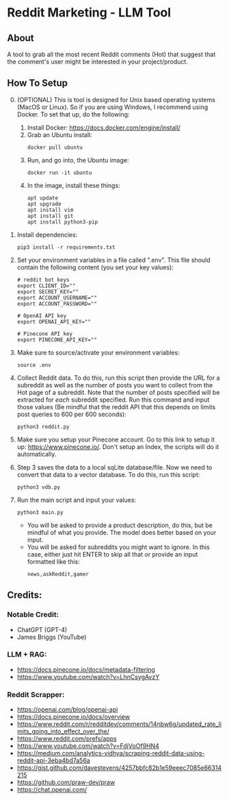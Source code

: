 # Reddit Marketing - LLM Tool

## About

A tool to grab all the most recent Reddit comments (Hot) that suggest that the comment's user might be interested in your project/product.

## How To Setup

0. (OPTIONAL) This is tool is designed for Unix based operating systems (MacOS or Linux). So if you are using Windows, I recommend using Docker. To set that up, do the following:

   1. Install Docker: https://docs.docker.com/engine/install/
   2. Grab an Ubuntu install:
      ```
      docker pull ubuntu
      ```
   3. Run, and go into, the Ubuntu image:
      ```
      docker run -it ubuntu
      ```
   4. In the image, install these things:
      ```
      apt update
      apt upgrade
      apt install vim
      apt install git
      apt install python3-pip
      ```

1. Install dependencies:

   ```
   pip3 install -r requirements.txt
   ```

2. Set your environment variables in a file called ".env". This file should contain the following content (you set your key values):

   ```
   # reddit bot keys
   export CLIENT_ID=""
   export SECRET_KEY=""
   export ACCOUNT_USERNAME=""
   export ACCOUNT_PASSWORD=""

   # OpenAI API key
   export OPENAI_API_KEY=""

   # Pinecone API key
   export PINECONE_API_KEY=""
   ```

3. Make sure to source/activate your environment variables:

   ```
   source .env
   ```

4. Collect Reddit data. To do this, run this script then provide the URL for a subreddit as well as the number of posts you want to collect from the Hot page of a subreddit. Note that the number of posts specified will be extracted for *each* subreddit specified. Run this command and input those values (Be mindful that the reddit API that this depends on limits post queries to 600 per 600 seconds):

   ```
   python3 reddit.py
   ```

5. Make sure you setup your Pinecone account. Go to this link to setup it up: https://www.pinecone.io/. Don't setup an Index, the scripts will do it automatically.

6. Step 3 saves the data to a local sqLite database/file. Now we need to convert that data to a vector database. To do this, run this script:

   ```
   python3 vdb.py
   ```

7. Run the main script and input your values:
   ```
   python3 main.py
   ```
   - You will be asked to provide a product description, do this, but be mindful of what you provide. The model does better based on your input.
   - You will be asked for subreddits you might want to ignore. In this case, either just hit ENTER to skip all that or provide an input formatted like this:
     ```
     news,askReddit,gamer
     ```

## Credits:

### Notable Credit:

- ChatGPT (GPT-4)
- James Briggs (YouTube)

### LLM + RAG:

- https://docs.pinecone.io/docs/metadata-filtering
- https://www.youtube.com/watch?v=LhnCsygAvzY

### Reddit Scrapper:

- https://openai.com/blog/openai-api
- https://docs.pinecone.io/docs/overview
- https://www.reddit.com/r/redditdev/comments/14nbw6g/updated_rate_limits_going_into_effect_over_the/
- https://www.reddit.com/prefs/apps
- https://www.youtube.com/watch?v=FdjVoOf9HN4
- https://medium.com/analytics-vidhya/scraping-reddit-data-using-reddit-api-3eba4bd7a56a
- https://gist.github.com/davestevens/4257bbfc82b1e59eeec7085e66314215
- https://github.com/praw-dev/praw
- https://chat.openai.com/
